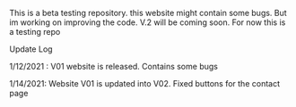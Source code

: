 This is a beta testing repository. this website might contain some bugs. But im working on improving the code. V.2 will be coming soon. For now this is a testing repo

Update Log

1/12/2021 : V01 website is released. Contains some bugs

1/14/2021: Website V01 is updated into V02. Fixed buttons for the contact page
